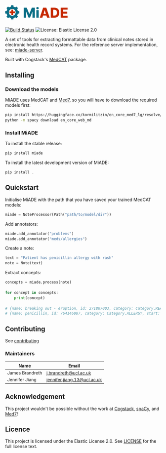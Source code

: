 # <img src="assets/miade-logo.png" width="40%">

[![Build Status](https://github.com/uclh-criu/miade/actions/workflows/ci.yml/badge.svg?branch=master)](https://github.com/uclh-criu/miade/actions/workflows/ci.yml?query=Tests)
![License: Elastic License 2.0](https://img.shields.io/badge/License-Elastic%202.0-blue.svg)

A set of tools for extracting formattable data from clinical notes stored in electronic health record systems.
For the reference server implementation, see: [miade-server](https://github.com/uclh-criu/miade-server).

Built with Cogstack's [MedCAT](https://github.com/CogStack/MedCAT) package.


## Installing

### Download the models
MiADE uses MedCAT and [Med7](https://huggingface.co/kormilitzin/en_core_med7_lg), so you will have to download the required models first:
```bash
pip install https://huggingface.co/kormilitzin/en_core_med7_lg/resolve/main/en_core_med7_lg-any-py3-none-any.whl
python -m spacy download en_core_web_md
```

### Install MiADE

To install the stable release:
```bash
pip install miade
```

To install the latest development version of MiADE:
```bash
pip install .
```


## Quickstart

Initialise MiADE with the path that you have saved your trained MedCAT models:

```python
miade = NoteProcessor(Path("path/to/model/dir"))
```
Add annotators:

```python
miade.add_annotator("problems")
miade.add_annotator("meds/allergies")
```

Create a note:

```python
text = "Patient has penicillin allergy with rash"
note = Note(text)
```

Extract concepts:

```python
concepts = miade.process(note)

for concept in concepts:
    print(concept)
    
# {name: breaking out - eruption, id: 271807003, category: Category.REACTION, start: 204, end: 208, dosage: None, negex: False, meta: None} 
# {name: penicillin, id: 764146007, category: Category.ALLERGY, start: 191, end: 201, dosage: None, negex: False, meta: None} 
```

## Contributing
See [contributing](CONTRIBUTING.md)

### Maintainers

| Name            | Email                       |
|-----------------|-----------------------------|
| James Brandreth | j.brandreth@ucl.ac.uk       |
| Jennifer Jiang  | jennifer.jiang.13@ucl.ac.uk |


## Acknowledgement

This project wouldn't be possible without the work at [Cogstack](https://cogstack.org/), [spaCy](https://spacy.io/), and [Med7](https://huggingface.co/kormilitzin/en_core_med7_lg)!


## Licence

This project is licensed under the Elastic License 2.0. See [LICENSE](https://github.com/uclh-criu/miade/blob/documentation/LICENCE.md) for the full license text.